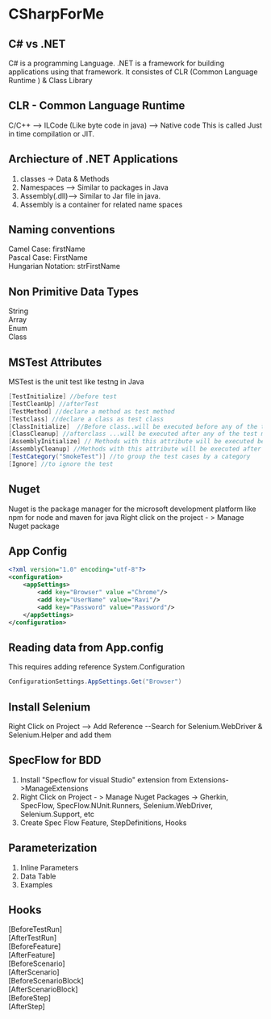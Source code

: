 # CSharpForMe

## C# vs .NET
C# is a programming Language.
.NET is a framework for building applications using that framework. It consistes of CLR (Common Language Runtime ) & Class Library

## CLR - Common Language Runtime
C/C++ --> ILCode (Like byte code in java) --> Native code 
This is called Just in time compilation or JIT.

## Archiecture of .NET Applications
1. classes -> Data & Methods
2. Namespaces --> Similar to packages in Java
3. Assembly(.dll)--> Similar to Jar file in java.
4. Assembly is a container for related name spaces

## Naming conventions
Camel Case: firstName<br/>
Pascal Case: FirstName<br/>
Hungarian Notation: strFirstName<br/>

## Non Primitive Data Types
String<br/>
Array<br/>
Enum<br/>
Class<br/>

## MSTest Attributes
MSTest is the unit test like testng in Java
```c#
[TestInitialize] //before test
[TestCleanUp] //afterTest
[TestMethod] //declare a method as test method
[Testclass] //declare a class as test class
[ClassInitialize]  //Before class..will be executed before any of the test methods present in the class
[ClassCleanup] //afterclass ...will be executed after any of the test methods present in the class
[AssemblyInitialize] // Methods with this attribute will be executed before any of the method in the assembly(.dll like .jar) is executed.
[AssemblyCleanup] //Methods with this attribute will be executed after any of the method in the assembly is executed.
[TestCategory("SmokeTest")] //to group the test cases by a category
[Ignore] //to ignore the test
```

## Nuget 
Nuget is the package manager for the microsoft development platform like npm for node and maven for java
Right click on the project - > Manage Nuget package

## App Config
```xml
<?xml version="1.0" encoding="utf-8"?>
<configuration>
	<appSettings>
		<add key="Browser" value ="Chrome"/>
		<add key="UserName" value="Ravi"/>
		<add key="Password" value="Password"/>
	</appSettings>
</configuration>
```

## Reading data from App.config
This requires adding reference System.Configuration
```c#
ConfigurationSettings.AppSettings.Get("Browser")
```

## Install Selenium
Right Click on Project --> Add Reference --Search for Selenium.WebDriver & Selenium.Helper and add them

## SpecFlow for BDD
1. Install "Specflow for visual Studio" extension from Extensions->ManageExtensions<br/>
2. Right Click on Project - > Manage Nuget Packages -> Gherkin, SpecFlow, SpecFlow.NUnit.Runners, Selenium.WebDriver, Selenium.Support, etc<br/>
3. Create Spec Flow Feature, StepDefinitions, Hooks<br/>

## Parameterization
1. Inline Parameters<br/>
2. Data Table <br/>
3. Examples <br/>

## Hooks
[BeforeTestRun]<br/>
[AfterTestRun]<br/>
[BeforeFeature]<br/>
[AfterFeature]<br/>
[BeforeScenario]<br/>
[AfterScenario]<br/>
[BeforeScenarioBlock]<br/>
[AfterScenarioBlock]<br/>
[BeforeStep]<br/>
[AfterStep]<br/>

